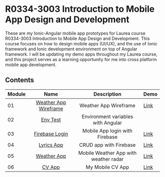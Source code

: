 # R0334-3003 Introduction to Mobile App Design and Development

These are my Ionic-Angular mobile app prototypes for Laurea course R0334-3003 Introduction to Mobile App Design and Development. This course focuses on how to design mobile apps (UI/UX), and the use of Ionic framework and Ionic development environment on top of Angular framework. I will be updating my demo apps throughout my Laurea course, and this project serves as a learning opportunity for me into cross platform mobile app development.

## Contents

| Module |                          Name                          |              Description              | Demo                                                  |
| :----- | :----------------------------------------------------: | :-----------------------------------: | ----------------------------------------------------- |
| 01     | [Weather App Wireframe](Labwork/weather-app-wireframe) |         Weather App Wireframe         | [Link](https://creator.ionic.io/share/873636697576)   |
| 02     |              [Env Test](Labwork/env-test)              |  Environment variables with Angular   |
| 03     |        [Firebase Login](Labwork/firebase-login)        |    Mobile App login with Firebase     | [Link](https://ionic-angular-demo.herokuapp.com/)     |
| 04     |            [Lyrics App](Labwork/lyrics-app)            |        CRUD app with Firebase         | [Link](https://labwork7.herokuapp.com/)               |
| 05     |           [Weather App](Labwork/weather-app)           | Mobile Weather App with weather radar | [Link](https://ionic-weatherdemo.herokuapp.com/)      |
| 06     |              [CV App](Labwork/my-cv-app)               |           My Mobile CV App            | [Link](https://ionic-cv-app.herokuapp.com/)         |
